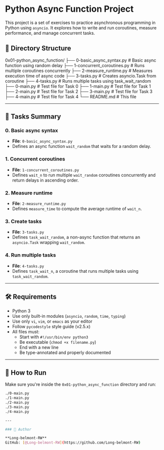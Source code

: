 # Python Async Function Project

This project is a set of exercises to practice asynchronous programming in Python using `asyncio`. It explores how to write and run coroutines, measure performance, and manage concurrent tasks.

## 📁 Directory Structure

0x01-python_async_function/
├── 0-basic_async_syntax.py # Basic async function using random delay
├── 1-concurrent_coroutines.py # Runs multiple coroutines concurrently
├── 2-measure_runtime.py # Measures execution time of async code
├── 3-tasks.py # Creates asyncio.Task from coroutine
├── 4-tasks.py # Runs multiple tasks using task_wait_random
├── 0-main.py # Test file for Task 0
├── 1-main.py # Test file for Task 1
├── 2-main.py # Test file for Task 2
├── 3-main.py # Test file for Task 3
├── 4-main.py # Test file for Task 4
└── README.md # This file

---

## 🧪 Tasks Summary

### 0. Basic async syntax
- **File**: `0-basic_async_syntax.py`
- Defines an async function `wait_random` that waits for a random delay.

### 1. Concurrent coroutines
- **File**: `1-concurrent_coroutines.py`
- Defines `wait_n` to run multiple `wait_random` coroutines concurrently and return delays in ascending order.

### 2. Measure runtime
- **File**: `2-measure_runtime.py`
- Defines `measure_time` to compute the average runtime of `wait_n`.

### 3. Create tasks
- **File**: `3-tasks.py`
- Defines `task_wait_random`, a non-async function that returns an `asyncio.Task` wrapping `wait_random`.

### 4. Run multiple tasks
- **File**: `4-tasks.py`
- Defines `task_wait_n`, a coroutine that runs multiple tasks using `task_wait_random`.

---

## 🛠️ Requirements

- Python 3
- Use only built-in modules (`asyncio`, `random`, `time`, `typing`)
- Use only `vi`, `vim`, or `emacs` as your editor
- Follow `pycodestyle` style guide (v2.5.x)
- All files must:
  - Start with `#!/usr/bin/env python3`
  - Be executable (`chmod +x filename.py`)
  - End with a new line
  - Be type-annotated and properly documented

---
## 🚀 How to Run

Make sure you're inside the `0x01-python_async_function` directory and run:

```bash
./0-main.py
./1-main.py
./2-main.py
./3-main.py
./4-main.py

---

### 👤 Author

**Long-belmont-RW**  
GitHub: [@Long-belmont-RW](https://github.com/Long-belmont-RW)



